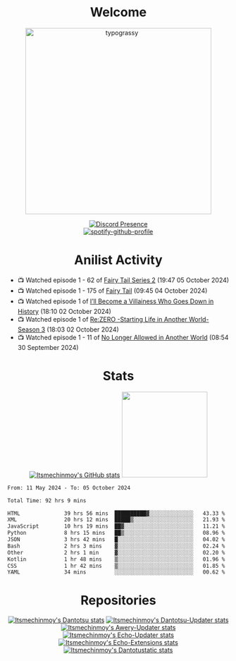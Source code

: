 <div align="center">

# Welcome
<a href="https://github.com/kawarimidoll/typograssy">
    <img alt="typograssy" src="https://typograssy.deno.dev/api?text=%E3%82%88%E3%81%86%E3%81%93%E3%81%9D%E3%81%BF%E3%81%AA%E3%81%95%E3%82%93%20-%20Itsmechinmoy--&&l0=none&l1=82d9d0&l2=027353&l3=038c4c&l4=01402e&bg=none&frame=none&speed=100&comment=" width="421.99">
</a>

[![Discord Presence](https://lanyard.cnrad.dev/api/523539866311720963?theme=dark&bg=Oe1116&animated=false&hideDiscrim=true&borderRadius=30px&hideActivity=whenNotUsed)](https://discord.com/users/523539866311720963)<br>
[![spotify-github-profile](https://spotify-github-profile.kittinanx.com/api/view?uid=31zczwoe3obxakjgkio7anubhkaq&cover_image=true&theme=novatorem&show_offline=true&background_color=121212&interchange=false&bar_color=53b14f&bar_color=ffffff&bar_color_cover=false)](https://spotify-github-profile.vercel.app/api/view?uid=31zczwoe3obxakjgkio7anubhkaq&redirect=true)
</div>

<div align="center">

# Anilist Activity
</div>
<!-- ANILIST_ACTIVITY:start -->

-   📺 Watched episode 1 - 62 of [Fairy Tail Series 2](https://anilist.co/anime/20626) (19:47 05 October 2024)
-   📺 Watched episode 1 - 175 of [Fairy Tail](https://anilist.co/anime/6702) (09:45 04 October 2024)
-   📺 Watched episode 1 of [I’ll Become a Villainess Who Goes Down in History](https://anilist.co/anime/168139) (18:10 02 October 2024)
-   📺 Watched episode 1 of [Re:ZERO -Starting Life in Another World- Season 3](https://anilist.co/anime/163134) (18:03 02 October 2024)
-   📺 Watched episode 1 - 11 of [No Longer Allowed in Another World](https://anilist.co/anime/152137) (08:54 30 September 2024)

<!-- ANILIST_ACTIVITY:end -->
<div align="center">
    
# Stats
[![Itsmechinmoy's GitHub stats](https://github-readme-stats.vercel.app/api?username=itsmechinmoy&show_icons=true&theme=algolia)](https://github.com/anuraghazra/github-readme-stats)
<img src="https://github-readme-stackoverflow.vercel.app/?userID=25004176&theme=dark" height="194"/>
</div>
<!--START_SECTION:waka-->

```txt
From: 11 May 2024 - To: 05 October 2024

Total Time: 92 hrs 9 mins

HTML              39 hrs 56 mins  ██████████▓░░░░░░░░░░░░░░   43.33 %
XML               20 hrs 12 mins  █████▒░░░░░░░░░░░░░░░░░░░   21.93 %
JavaScript        10 hrs 19 mins  ██▓░░░░░░░░░░░░░░░░░░░░░░   11.21 %
Python            8 hrs 15 mins   ██▒░░░░░░░░░░░░░░░░░░░░░░   08.96 %
JSON              3 hrs 42 mins   █░░░░░░░░░░░░░░░░░░░░░░░░   04.02 %
Bash              2 hrs 3 mins    ▓░░░░░░░░░░░░░░░░░░░░░░░░   02.24 %
Other             2 hrs 1 min     ▓░░░░░░░░░░░░░░░░░░░░░░░░   02.20 %
Kotlin            1 hr 48 mins    ▒░░░░░░░░░░░░░░░░░░░░░░░░   01.96 %
CSS               1 hr 42 mins    ▒░░░░░░░░░░░░░░░░░░░░░░░░   01.85 %
YAML              34 mins         ░░░░░░░░░░░░░░░░░░░░░░░░░   00.62 %
```

<!--END_SECTION:waka-->
<div align="center">

# Repositories
[![Itsmechinmoy's Dantotsu stats](https://github-readme-stats.vercel.app/api/pin/?username=itsmechinmoy&repo=dantotsu&show_icons=true&theme=algolia&description_lines_count=1)](https://github.com/itsmechinmoy/dantotsu)
[![Itsmechinmoy's Dantotsu-Updater stats](https://github-readme-stats.vercel.app/api/pin/?username=itsmechinmoy&repo=dantotsu-updater&show_icons=true&theme=algolia&description_lines_count=1)](https://github.com/itsmechinmoy/dantotsu-updater)
[![Itsmechinmoy's Awery-Updater stats](https://github-readme-stats.vercel.app/api/pin/?username=itsmechinmoy&repo=awery-updater&show_icons=true&theme=algolia&description_lines_count=1)](https://github.com/itsmechinmoy/awery-updater)
[![Itsmechinmoy's Echo-Updater stats](https://github-readme-stats.vercel.app/api/pin/?username=itsmechinmoy&repo=echo-updater&show_icons=true&theme=algolia&description_lines_count=1)](https://github.com/itsmechinmoy/echo-updater)
[![Itsmechinmoy's Echo-Extensions stats](https://github-readme-stats.vercel.app/api/pin/?username=itsmechinmoy&repo=echo-extensions&show_icons=true&theme=algolia&description_lines_count=1)](https://github.com/itsmechinmoy/echo-extensions)
[![Itsmechinmoy's Dantotustatic stats](https://github-readme-stats.vercel.app/api/pin/?username=itsmechinmoy&repo=dantotustatic&show_icons=true&theme=algolia&description_lines_count=1)](https://github.com/itsmechinmoy/dantotustatic)
</div>
